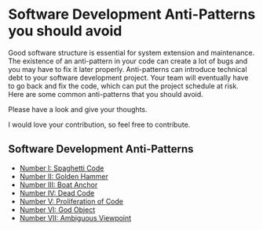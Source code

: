 # Software Development Anti-Patterns you should avoid

Good software structure is essential for system extension and maintenance.
The existence of an anti-pattern in your code can create a lot of bugs and you may have to fix it later properly. 
Anti-patterns can introduce technical debt to your software development project. Your team will eventually have to go back and fix the code, which can put the project schedule at risk.
Here are some common anti-patterns that you should avoid.

Please have a look and give your thoughts.

I would love your contribution, so feel free to contribute.


## Software Development Anti-Patterns

- [Number I: Spaghetti Code](docs/Spaghetti-Code.md)
- [Number II: Golden Hammer](docs/Golden-Hammer.md)
- [Number III: Boat Anchor](docs/Boat-Anchor.md)
- [Number IV: Dead Code](docs/Dead-Code.md)
- [Number V: Proliferation of Code](docs/Proliferation-of-Code.md)
- [Number VI: God Object](docs/God-Object.md)
- [Number VII: Ambiguous Viewpoint](docs/Ambiguous-Viewpoint.md)
